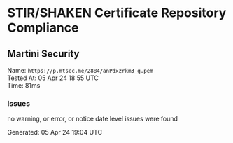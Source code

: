 # STIR/SHAKEN Certificate Repository Compliance

## Martini Security

Name: `https://p.mtsec.me/2884/anPdxzrkm3_g.pem`\
Tested At: 05 Apr 24 18:55 UTC\
Time: 81ms

### Issues

no warning, or error, or notice date level issues were found

Generated: 05 Apr 24 19:04 UTC